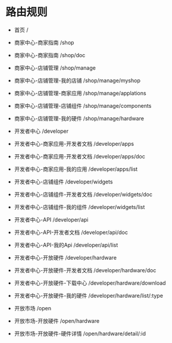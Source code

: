 # 路由规则


- 首页 /

- 商家中心-商家指南 /shop
- 商家中心-商家指南 /shop/doc

- 商家中心-店铺管理 /shop/manage
- 商家中心-店铺管理-我的店铺 /shop/manage/myshop
- 商家中心-店铺管理-商家应用 /shop/manage/applations
- 商家中心-店铺管理-店铺组件 /shop/manage/components
- 商家中心-店铺管理-我的硬件 /shop/manage/hardware

- 开发者中心 /developer
- 开发者中心-商家应用-开发者文档 /developer/apps
- 开发者中心-商家应用-开发者文档 /developer/apps/doc
- 开发者中心-商家应用-我的应用 /developer/apps/list


- 开发者中心-店铺组件 /developer/widgets
- 开发者中心-店铺组件-开发者文档 /developer/widgets/doc
- 开发者中心-店铺组件-我的组件 /developer/widgets/list

- 开发者中心-API /developer/api
- 开发者中心-API-开发者文档 /developer/api/doc
- 开发者中心-API-我的Api /developer/api/list

- 开发者中心-开放硬件 /developer/hardware
- 开发者中心-开放硬件-开发者文档 /developer/hardware/doc

- 开发者中心-开放硬件-下载中心 /developer/hardware/download
- 开发者中心-开放硬件-我的硬件 /developer/hardware/list/:type

- 开放市场 /open
- 开放市场-开放硬件 /open/hardware
- 开放市场-开放硬件-硬件详情 /open/hardware/detail/:id





